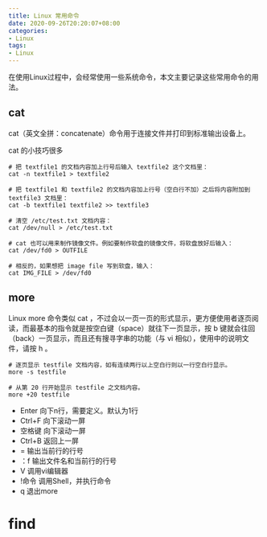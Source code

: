 ```yaml
---
title: Linux 常用命令
date: 2020-09-26T20:20:07+08:00
categories: 
- Linux
tags:
- Linux
---
```


在使用Linux过程中，会经常使用一些系统命令，本文主要记录这些常用命令的用法。

<!-- more -->

## cat

cat（英文全拼：concatenate）命令用于连接文件并打印到标准输出设备上。

cat 的小技巧很多

```shell
# 把 textfile1 的文档内容加上行号后输入 textfile2 这个文档里：
cat -n textfile1 > textfile2

# 把 textfile1 和 textfile2 的文档内容加上行号（空白行不加）之后将内容附加到 textfile3 文档里：
cat -b textfile1 textfile2 >> textfile3

# 清空 /etc/test.txt 文档内容：
cat /dev/null > /etc/test.txt

# cat 也可以用来制作镜像文件。例如要制作软盘的镜像文件，将软盘放好后输入：
cat /dev/fd0 > OUTFILE

# 相反的，如果想把 image file 写到软盘，输入：
cat IMG_FILE > /dev/fd0
```

## more

Linux more 命令类似 cat ，不过会以一页一页的形式显示，更方便使用者逐页阅读，而最基本的指令就是按空白键（space）就往下一页显示，按 b 键就会往回（back）一页显示，而且还有搜寻字串的功能（与 vi 相似），使用中的说明文件，请按 h 。

```shell
# 逐页显示 testfile 文档内容，如有连续两行以上空白行则以一行空白行显示。
more -s testfile

# 从第 20 行开始显示 testfile 之文档内容。
more +20 testfile
```

* Enter 向下n行，需要定义。默认为1行
* Ctrl+F 向下滚动一屏
* 空格键 向下滚动一屏
* Ctrl+B 返回上一屏
* = 输出当前行的行号
* ：f 输出文件名和当前行的行号
* V 调用vi编辑器
* !命令 调用Shell，并执行命令
* q 退出more

# find


